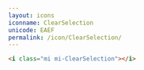 ```yaml
---
layout: icons
iconname: ClearSelection
unicode: EAEF
permalink: /icon/ClearSelection/
---
```


``` html
<i class="mi mi-ClearSelection"></i>
```
